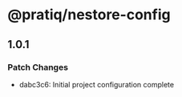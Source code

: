 # @pratiq/nestore-config

## 1.0.1

### Patch Changes

- dabc3c6: Initial project configuration complete
